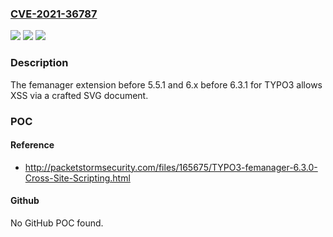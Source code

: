 ### [CVE-2021-36787](https://cve.mitre.org/cgi-bin/cvename.cgi?name=CVE-2021-36787)
![](https://img.shields.io/static/v1?label=Product&message=n%2Fa&color=blue)
![](https://img.shields.io/static/v1?label=Version&message=n%2Fa&color=blue)
![](https://img.shields.io/static/v1?label=Vulnerability&message=n%2Fa&color=brighgreen)

### Description

The femanager extension before 5.5.1 and 6.x before 6.3.1 for TYPO3 allows XSS via a crafted SVG document.

### POC

#### Reference
- http://packetstormsecurity.com/files/165675/TYPO3-femanager-6.3.0-Cross-Site-Scripting.html

#### Github
No GitHub POC found.

